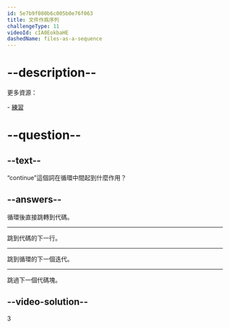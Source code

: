 ```yaml
---
id: 5e7b9f080b6c005b0e76f063
title: 文件作爲序列
challengeType: 11
videoId: cIA0EokbaHE
dashedName: files-as-a-sequence
---
```


# --description--

更多資源：

\- [練習](https://www.youtube.com/watch?v=il1j4wkte2E)

# --question--

## --text--

“continue”這個詞在循環中間起到什麼作用？

## --answers--

循環後直接跳轉到代碼。

---

跳到代碼的下一行。

---

跳到循環的下一個迭代。

---

跳過下一個代碼塊。

## --video-solution--

3
